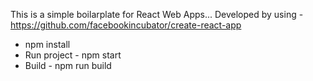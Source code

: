 This is a simple boilarplate for React Web Apps...
Developed by using -  https://github.com/facebookincubator/create-react-app


- npm install
- Run project - npm start
- Build - npm run build
